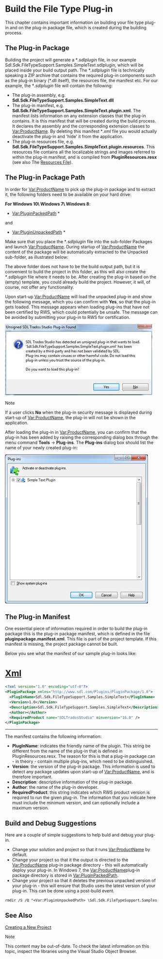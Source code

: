 Build the File Type Plug-in
===

This chapter contains important information on building your file type plug-in and on the plug-in package file, which is created during the building process.

The Plug-in Package
--

Building the project will generate a **.sdlplugin* file, in our example Sdl.Sdk.FileTypeSupport.Samples.SimpleText.sdlplugin, which will be placed inside your build output path. The **.sdlplugin* file is technically speaking a ZIP archive that contains the required plug-in components such as the plug-in binary (*.dll itself), the resources file, the manifest etc. For our example, the **.sdlplugin* file will contain the following:

* The plug-in assembly, e.g. **Sdl.Sdk.FileTypeSupport.Samples.SimpleText.dll**
* The plug-in manifest, e.g. **Sdl.Sdk.FileTypeSupport.Samples.SimpleText.plugin.xml**. The manifest lists information on any extension classes that the plug-in contains. It is this manifest that will be created during the build process. It declares the assembly and the corresponding extension classes to <Var:ProductName>. By deleting this manifest **.xml* file you would actually deactivate the plug-in and 'hide' it from the application.
* The plug-in resources file, e.g. **Sdl.Sdk.FileTypeSupport.Samples.SimpleText.plugin.resources**. This resources file contains all the localizable strings and images referred to within the plug-in manifest, and is compiled from **PluginResources.resx** (see also The [Resources File](the_resources_file.md)).

The Plug-in Package Path
--
In order for <Var:ProductName> to pick up the plug-in package and to extract it, the following folders need to be available on your hard drive:

**For Windows 10\ Windows 7\ Windows 8**:

* <Var:PluginPackedPath> *

and

* <Var:PluginUnpackedPath> *

Make sure that you place the **.sdlplugin* file into the sub-folder Packages and launch <Var:ProductName>. During startup of <Var:ProductName> the content of the package will be automatically extracted to the Unpacked sub-folder, as illustrated below:

The above folder does not have to be the build output path, but it is convenient to build the project in this folder, as this will also create the **.sdlplugin* file where it needs to be. After creating the plug-in based on the (empty) template, you could already build the project. However, it will, of course, not offer any functionality.

Upon start-up <Var:ProductName> will load the unpacked plug-in and show the following message, which you can confirm with **Yes**, so that the plug-in gets loaded. This message appears when loading plug-ins that have not been certified by RWS, which could potentially be unsafe. The message can be avoided by submitting your plug-in to RWS for certification.

![NativeFilterWarning](images/NativeFilterWarning.jpg)

>[!NOTE]
>
>If a user clicks **No** when the plug-in security message is displayed during start-up of <Var:ProductName>, the plug-in will not be shown in the application.


After loading the plug-in in <Var:ProductName>, you can confirm that the plug-in has been added by raising the corresponding dialog box through the menu command **Tools** -> **Plug-ins**. The **Plug-ins** dialog box should list the name of your newly created plug-in:

![PlugInList](images/PlugInList.jpg)


The Plug-in Manifest
--
One essential piece of information required in order to build the plug-in package this is the plug-in package manifest, which is defined in the file **pluginpackage.manifest.xml**. This file is part of the project template. If this manifest is missing, the project package cannot be built.

Below you see what the manifest of our sample plug-in looks like:

# [Xml](#tab/tabid-1)
```xml
<?xml version="1.0" encoding="utf-8"?>
<PluginPackage xmlns="http://www.sdl.com/Plugins/PluginPackage/1.0">
  <PlugInName>Sdl.Sdk.FileTypeSupport.Samples.SimpleText</PlugInName>
  <Version>1.0</Version>
  <Description>Sdl.Sdk.FileTypeSupport.Samples.SimpleText</Description>
  <Author></Author>
  <RequiredProduct name="SDLTradosStudio" minversion="16.0" />
</PluginPackage>
```
***

The manifest contains the following information:
* **PlugInName**: indicates the friendly name of the plugin. This string be different from the name of the plug-in that is defined in PluginResources.resx. The reason for this is that a plug-in package can - in theory - contain multiple plug-ins, which need to be distinguished.
* **Version**: the version of the plug-in package. This information is used to detect any package updates upon start-up of <Var:ProductName>, and is therefore important.
* **Description**: descriptive information of the plug-in package.
* **Author**: the name of the plug-in developer.
* **RequiredProduct**: this string indicates which RWS product version is required to run the given plug-in. The information that you indicate here must include the minimum version, and can optionally include a maximum version.

Build and Debug Suggestions
--

Here are a couple of simple suggestions to help buld and debug your plug-in.

* Change your solution and project so that it runs <Var:ProductName> by default.
* Change your project so that it the output is directed to the <Var:ProductName> plug-in package directory - this will automatically deploy your plug-in. In Windows 7, the <Var:ProductName>plug-in package directory is stored in <Var:PluginPackedPath>.
* Change your project so that it deletes the previous unpacked version of your plug-in - this will ensure that Studio uses the latest version of your plug-in. This can be done using a post-build event.

```txt
rmdir /S /Q "<Var:PluginUnpackedPath> \Sdl.Sdk.FileTypeSupport.Samples.Bil"
```

See Also
--


[Creating a New Project](creating_a_new_project.md)


>[!NOTE]
>
> This content may be out-of-date. To check the latest information on this topic, inspect the libraries using the Visual Studio Object Browser.

